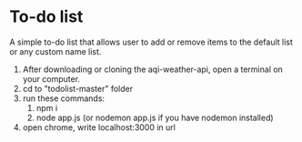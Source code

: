 # To-do list
A simple to-do list that allows user to add or remove items to the default list or any custom name list.

1) After downloading or cloning the aqi-weather-api, open a terminal on your computer.
2) cd to "todolist-master" folder
3) run these commands:
    1. npm i
    2. node app.js (or nodemon app.js if you have nodemon installed)
4) open chrome, write localhost:3000 in url 
